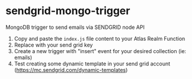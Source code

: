 # sendgrid-mongo-trigger
MongoDB trigger to send emails via SENDGRID node API



1. Copy and paste the ```index.js``` file content to your Atlas Realm Function
2. Replace with your send grid key
3. Create a new trigger with "insert" event for your desired collection (ie: emails)
4. Test creating some dynamic template in your send grid account (https://mc.sendgrid.com/dynamic-templates)
